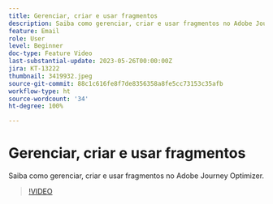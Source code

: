 ```yaml
---
title: Gerenciar, criar e usar fragmentos
description: Saiba como gerenciar, criar e usar fragmentos no Adobe Journey Optimizer.
feature: Email
role: User
level: Beginner
doc-type: Feature Video
last-substantial-update: 2023-05-26T00:00:00Z
jira: KT-13222
thumbnail: 3419932.jpeg
source-git-commit: 88c1c616fe8f7de8356358a8fe5cc73153c35afb
workflow-type: ht
source-wordcount: '34'
ht-degree: 100%

---
```



# Gerenciar, criar e usar fragmentos

Saiba como gerenciar, criar e usar fragmentos no Adobe Journey Optimizer.

>[!VIDEO](https://video.tv.adobe.com/v/3419932/?learn=on)
